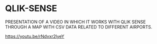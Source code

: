 # QLIK-SENSE
PRESENTATION OF A VIDEO IN WHICH IT WORKS WITH QLIK SENSE THROUGH A MAP WITH CSV DATA RELATED TO DIFFERENT AIRPORTS.

https://youtu.be/rNdvxr2lyeY

